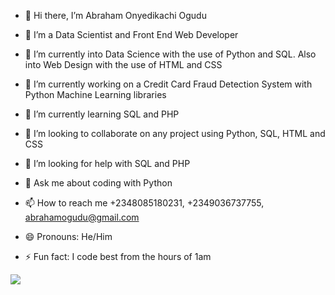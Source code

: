 <!--
**caleb30000/caleb30000** is a ✨ _special_ ✨ repository because its `README.md` (this file) appears on your GitHub profile.
Here are some ideas to get you started:
-->
- 👋 Hi there, I’m Abraham Onyedikachi Ogudu

- 👀 I’m a Data Scientist and Front End Web Developer

- 🌱 I’m currently into Data Science with the use of Python and SQL. Also into Web Design with the use of HTML and CSS

- 🔭 I’m currently working on a Credit Card Fraud Detection System with Python Machine Learning libraries

- 🌱 I’m currently learning SQL and PHP

- 👯 I’m looking to collaborate on any project using Python, SQL, HTML and CSS

- 🤔 I’m looking for help with SQL and PHP

- 💬 Ask me about coding with Python

- 📫 How to reach me +2348085180231, +2349036737755, abrahamogudu@gmail.com

- 😄 Pronouns: He/Him

- ⚡ Fun fact: I code best from the hours of 1am

<img src="https://github-readme-stats.vercel.app/api?username=caleb30000&&show_icons=true&title_color=ffffff&icon_color=bb2acf&text_color=daf7dc&bg_color=151515">

